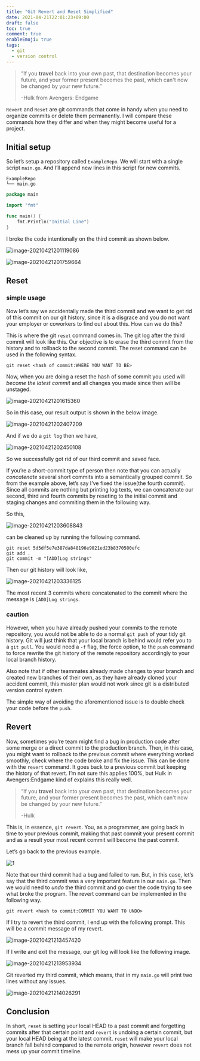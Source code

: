 ```yaml
---
title: "Git Revert and Reset Simplified"
date: 2021-04-21T22:01:23+09:00
draft: false
toc: true
comment: true
enableEmoji: true
tags:
  - git
  - version control
---
```


> “If you **travel** back into your own past, that destination becomes your future, and your former present becomes the past, which can't now be changed by your new future.”
>
> -Hulk from Avengers: Endgame

`Revert` and `Reset` are git commands that come in handy when you need to organize commits or delete them permanently. I will compare these commands how they differ and when they might become useful for a project.

## Initial setup

So let’s setup a repository called `ExampleRepo`. We will start with a single script `main.go`. And I’ll append new lines in this script for new commits.

```shell
ExampleRepo
└── main.go
```

```go
package main

import "fmt"

func main() {
    fmt.Println("Initial Line")
}
```

I broke the code intentionally on the third commit as shown below.

![image-20210421201119086](image-20210421201119086.png)

![image-20210421201759664](image-20210421201759664.png)

## Reset

### simple usage

Now let’s say we accidentally made the third commit and we want to get rid of this commit on our git history, since it is a disgrace and you do not want your employer or coworkers to find out about this. How can we do this?

This is where the git `reset` command comes in. The git log after the third commit will look like this. Our objective is to erase the third commit from the history and to rollback to the second commit. The reset command can be used in the following syntax.

```shell
git reset <hash of commit:WHERE YOU WANT TO BE>
```

Now, when you are doing a reset the hash of some commit you used will _become the latest commit_ and all changes you made since then will be unstaged.

![image-20210421201615360](image-20210421201615360.png)

So in this case, our result output is shown in the below image.

![image-20210421202407209](image-20210421202407209.png)

And if we do a `git log` then we have,

![image-20210421202450108](image-20210421202450108.png)

So we successfully got rid of our third commit and saved face.

If you’re a short-commit type of person then note that you can actually _concatenate_ several short commits into a semantically grouped commit. So from the example above, let’s say I’ve fixed the issue(the fourth commit). Since all commits are nothing but printing log texts, we can concatenate our second, third and fourth commits by reseting to the initial commit and staging changes and commiting them in the following way.

So this,

![image-20210421203608843](image-20210421203608843.png)

can be cleaned up by running the following command.

```shell
git reset 5d5df5e7e387da848196e9021ed23b8370500efc
git add .
git commit -m "[ADD]Log strings"
```

Then our git history will look like,

![image-20210421203336125](image-20210421203336125.png)

The most recent 3 commits where concatenated to the commit where the message is `[ADD]Log strings`.

### caution

However, when you have already pushed your commits to the remote repository, you would not be able to do a normal `git push` of your tidy git history. Git will just think that your local branch is behind would refer you to a `git pull`. You would need a `-f` flag, the force option, to the `push` command to force rewrite the git history of the remote repository accordingly to your local branch history.

Also note that if other teammates already made changes to your branch and created new branches of their own, as they have already cloned your accident commit, this master plan would not work since git is a distributed version control system.

The simple way of avoiding the aforementioned issue is to double check your code before the `push`.

## Revert

Now, sometimes you’re team might find a bug in production code after some merge or a direct commit to the production branch. Then, in this case, you might want to rollback to the previous commit where everything worked smoothly, check where the code broke and fix the issue. This can be done with the `revert` command. It goes back to a previous commit but keeping the history of that revert. I’m not sure this applies 100%, but Hulk in Avengers:Endgame kind of explains this really well.

> “If you **travel** back into your own past, that destination becomes your future, and your former present becomes the past, which can't now be changed by your new future.”
>
> -Hulk

This is, in essence, `git revert`. You, as a programmer, are going back in time to your previous commit, making that past commit your present commit and as a result your most recent commit will become the past commit.

Let’s go back to the previous example.

![1](image-20210421201615360.png)

Note that our third commit had a bug and failed to run. But, in this case, let’s say that the third commit was a very important feature in our `main.go`. Then we would need to _undo_ the third commit and go over the code trying to see what broke the program. The revert command can be implemented in the following way.

```shell
git revert <hash to commit:COMMIT YOU WANT TO UNDO>
```

If I try to revert the third commit, I end up with the following prompt. This will be a commit message of my revert.

![image-20210421213457420](image-20210421213457420.png)

If I write and exit the message, our git log will look like the following image.

![image-20210421213953934](image-20210421213953934.png)

Git reverted my third commit, which means, that in my `main.go` will print two lines without any issues.

![image-20210421214026291](image-20210421214026291.png)

## Conclusion

In short, `reset` is setting your local HEAD to a past commit and forgetting commits after that certain point and `revert` is undoing a certain commit, but your local HEAD being at the latest commit. `reset` will make your local branch fall behind compared to the remote origin, however `revert` does not mess up your commit timeline.
